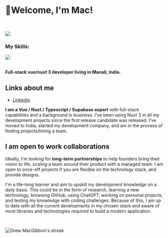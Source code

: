 <h1>👋Welcome, I'm Mac! </h1>

&nbsp;&nbsp;
&nbsp;&nbsp;


<p align="left">
  <a href="https://github.com/DenverCoder1/readme-typing-svg">
    <img src="https://readme-typing-svg.demolab.com/?lines=Over%204%20years%20of%20full%20stack%20work;Decade%20plus%20of%20startup%20experience;Experienced%20As%20CEO%20and%20CTO;Expansive%20open-source%20knowledge;Lifelong%20learner&font=Fira%20Code&center=false&width=440&height=45&color=f75c7e&vCenter=true&pause=1000&size=22" />
  </a>
</p>

### My Skills:

<div>
  <a href="https://skillicons.dev">
    <img src="https://skillicons.dev/icons?i=github,css,html,tailwindcss,js,ts,sass,vue,nuxtjs,supabase,postgres,vite&perline=7" /><br/><br/>
  </a>
</div>

**Full-stack vue/nuxt 3 developer living in Manali, India.**

## Links about me
- [Linkedin](https://www.linkedin.com/in/drew-macgibbon/)

**I am a Vue / Nuxt / Typescript / Supabase expert** with full-stack capabilities and a background in business. I've been using Nuxt 3 in all my development projects since the first release candidate was released. I've moved to India, started my development company, and am in the process of finding projects/hiring a team.

## I am open to work collaborations

Ideally, I'm looking for **long-term partnerships** to help founders bring their vision to life, scaling a team around their product with a managed team. 
I am open to once-off projects if you are flexible on the technology stack, and provide designs.

I'm a life-long learner and aim to upskill my development knowledge on a daily basis. This could be in the form of research, learning a new technology, browsing GitHub, using ChatGPT, working on personal projects, and testing my knowledge with coding challenges. Because of this, I am up to date with all the current developments in my chosen stack and aware of most libraries and technologies required to build a modern application.

&nbsp;&nbsp;
<div align="left">
  <p align="left">
        <img title="🔥 Get streak stats for your profile at git.io/streak-stats" alt="Drew MacGibbon's streak" src="https://streak-stats.demolab.com/?user=Drew-Macgibbon" />
  </p>
</div>

&nbsp;&nbsp;
&nbsp;&nbsp;
